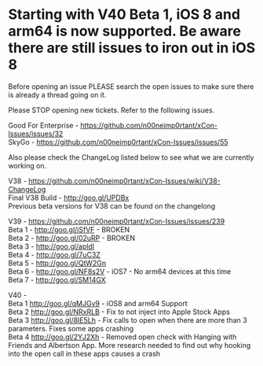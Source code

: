 # Starting with V40 Beta 1, iOS 8 and arm64 is now supported. Be aware there are still issues to iron out in iOS 8

Before opening an issue PLEASE search the open issues to make sure there is already a thread going on it.

Please STOP opening new tickets. Refer to the following issues.

Good For Enterprise - https://github.com/n00neimp0rtant/xCon-Issues/issues/32 <br />
SkyGo - https://github.com/n00neimp0rtant/xCon-Issues/issues/55 <br />

Also please check the ChangeLog listed below to see what we are currently working on.

V38 - https://github.com/n00neimp0rtant/xCon-Issues/wiki/V38-ChangeLog <br />
Final V38 Build - http://goo.gl/UPDBx <br />
Previous beta versions for V38 can be found on the changelong <br />

V39  - https://github.com/n00neimp0rtant/xCon-Issues/issues/239 <br />
Beta 1 - http://goo.gl/iSfVF - BROKEN <br />
Beta 2 - http://goo.gl/02uRP - BROKEN <br />
Beta 3 - http://goo.gl/apldl <br />
Beta 4 - http://goo.gl/7uC3Z <br />
Beta 5 - http://goo.gl/QtW2Gn <br />
Beta 6 - http://goo.gl/NF8s2V - iOS7 - No arm64 devices at this time <br />
Beta 7 - http://goo.gl/SM14GX <br />

V40 - <br />
Beta 1 http://goo.gl/qMJGv9 - iOS8 and arm64 Support <br />
Beta 2 http://goo.gl/NRxRLB - Fix to not inject into Apple Stock Apps <br />
Beta 3 http://goo.gl/8IE5Lh - Fix calls to open when there are more than 3 parameters. Fixes some apps crashing<br />
Beta 4 http://goo.gl/2YJ2Xh - Removed open check with Hanging with Friends and Albertson App. More research needed to find out why hooking into the open call in these apps causes a crash <br />
